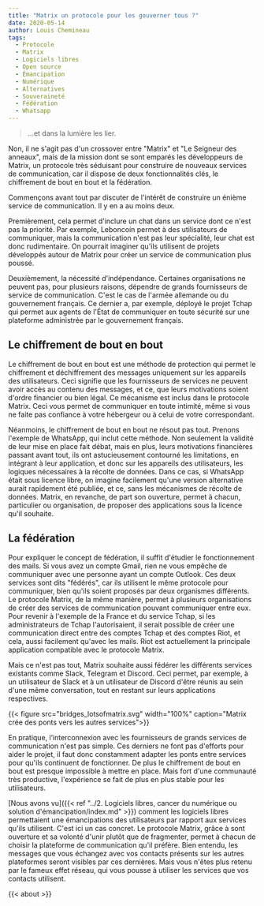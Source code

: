 ```yaml
---
title: "Matrix un protocole pour les gouverner tous ?"
date: 2020-05-14
author: Louis Chemineau
tags:
  - Protocole
  - Matrix
  - Logiciels libres
  - Open source
  - Émancipation
  - Numérique
  - Alternatives
  - Souveraineté
  - Fédération
  - Whatsapp
---
```


> ...et dans la lumière les lier.

Non, il ne s'agit pas d'un crossover entre "Matrix" et "Le Seigneur des anneaux", mais de la mission dont se sont emparés les développeurs de Matrix, un protocole très séduisant pour construire de nouveaux services de communication, car il dispose de deux fonctionnalités clés, le chiffrement de bout en bout et la fédération.

Commençons avant tout par discuter de l'intérêt de construire un énième service de communication. Il y en a au moins deux.

Premièrement, cela permet d'inclure un chat dans un service dont ce n'est pas la priorité. Par exemple, Leboncoin permet à des utilisateurs de communiquer, mais la communication n'est pas leur spécialité, leur chat est donc rudimentaire. On pourrait imaginer qu'ils utilisent de projets développés autour de Matrix pour créer un service de communication plus poussé.

Deuxièmement, la nécessité d'indépendance. Certaines organisations ne peuvent pas, pour plusieurs raisons, dépendre de grands fournisseurs de service de communication. C'est le cas de l'armée allemande ou du gouvernement français. Ce dernier a, par exemple, déployé le projet Tchap qui permet aux agents de l'État de communiquer en toute sécurité sur une plateforme administrée par le gouvernement français.

## Le chiffrement de bout en bout

Le chiffrement de bout en bout est une méthode de protection qui permet le chiffrement et déchiffrement des messages uniquement sur les appareils des utilisateurs. Ceci signifie que les fournisseurs de services ne peuvent avoir accès au contenu des messages, et ce, que leurs motivations soient d'ordre financier ou bien légal. Ce mécanisme est inclus dans le protocole Matrix. Ceci vous permet de communiquer en toute intimité, même si vous ne faite pas confiance à votre hébergeur ou à celui de votre correspondant.

Néanmoins, le chiffrement de bout en bout ne résout pas tout. Prenons l'exemple de WhatsApp, qui inclut cette méthode. Non seulement la validité de leur mise en place fait débat, mais en plus, leurs motivations financières passant avant tout, ils ont astucieusement contourné les limitations, en intégrant à leur application, et donc sur les appareils des utilisateurs, les logiques nécessaires à la récolte de données. Dans ce cas, si WhatsApp était sous licence libre, on imagine facilement qu'une version alternative aurait rapidement été publiée, et ce, sans les mécanismes de récolte de données. Matrix, en revanche, de part son ouverture, permet à chacun, particulier ou organisation, de proposer des applications sous la licence qu'il souhaite.

## La fédération

Pour expliquer le concept de fédération, il suffit d'étudier le fonctionnement des mails. Si vous avez un compte Gmail, rien ne vous empêche de communiquer avec une personne ayant un compte Outlook. Ces deux services sont dits "fédérés", car ils utilisent le même protocole pour communiquer, bien qu'ils soient proposés par deux organismes différents. Le protocole Matrix, de la même manière, permet à plusieurs organisations de créer des services de communication pouvant communiquer entre eux. Pour revenir à l'exemple de la France et du service Tchap, si les administrateurs de Tchap l'autorisaient, il serait possible de créer une communication direct entre des comptes Tchap et des comptes Riot, et cela, aussi facilement qu'avec les mails. Riot est actuellement la principale application compatible avec le protocole Matrix.

Mais ce n'est pas tout, Matrix souhaite aussi fédérer les différents services existants comme Slack, Telegram et Discord. Ceci permet, par exemple, à un utilisateur de Slack et à un utilisateur de Discord d'être réunis au sein d'une même conversation, tout en restant sur leurs applications respectives.

{{< figure src="bridges_lotsofmatrix.svg" width="100%" caption="Matrix crée des ponts vers les autres services">}}

En pratique, l’interconnexion avec les fournisseurs de grands services de communication n'est pas simple. Ces derniers ne font pas d'efforts pour aider le projet, il faut donc constamment adapter les ponts entre services pour qu'ils continuent de fonctionner. De plus le chiffrement de bout en bout est presque impossible à mettre en place. Mais fort d'une communauté très productive, l'expérience se fait de plus en plus stable pour les utilisateurs.

[Nous avons vu]({{< ref "../2. Logiciels libres, cancer du numérique ou solution d'émancipation/index.md" >}}) comment les logiciels libres permettaient une émancipations des utilisateurs par rapport aux services qu'ils utilisent. C'est ici un cas concret. Le protocole Matrix, grâce à sont ouverture et sa volonté d'unir plutôt que de fragmenter, permet à chacun de choisir la plateforme de communication qu'il préfère. Bien entendu, les messages que vous échangez avec vos contacts présents sur les autres plateformes seront visibles par ces dernières. Mais vous n'êtes plus retenu par le fameux effet réseau, qui vous pousse à utiliser les services que vos contacts utilisent.

{{< about >}}
